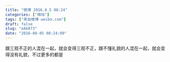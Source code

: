 ```yaml
---
title: "微博 2016.8.5 08:24"
categories: ["嘀咕"]
tags: ["来自微博 weibo.com"]
draft: false
slug: "eAk073"
date: "2016-08-05 08:24:00"
---
```


<p>跟三观不正的人混在一起，就会变得三观不正，跟不懂礼貌的人混在一起，就会变得没有礼貌，不过更多的都是</p>
